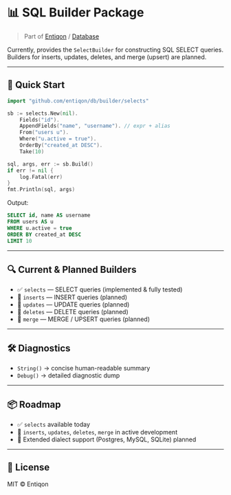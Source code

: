 # 📊 SQL Builder Package

> Part of [Entiqon](../../) / [Database](../)

Currently, provides the `SelectBuilder` for constructing SQL SELECT queries.  
Builders for inserts, updates, deletes, and merge (upsert) are planned.

---

## 🚀 Quick Start

```go
import "github.com/entiqon/db/builder/selects"

sb := selects.New(nil).
    Fields("id").
    AppendFields("name", "username"). // expr + alias
    From("users u").
    Where("u.active = true").
    OrderBy("created_at DESC").
    Take(10)

sql, args, err := sb.Build()
if err != nil {
    log.Fatal(err)
}
fmt.Println(sql, args)
```

Output:

```sql
SELECT id, name AS username
FROM users AS u
WHERE u.active = true
ORDER BY created_at DESC
LIMIT 10
```

---

## 🔍 Current & Planned Builders

- ✅ `selects` — SELECT queries (implemented & fully tested)
- 🚧 `inserts` — INSERT queries (planned)
- 🚧 `updates` — UPDATE queries (planned)
- 🚧 `deletes` — DELETE queries (planned)
- 🚧 `merge`   — MERGE / UPSERT queries (planned)

---

## 🛠 Diagnostics

- `String()` → concise human-readable summary  
- `Debug()` → detailed diagnostic dump  

---

## 📦 Roadmap

- ✅ `selects` available today  
- 🚧 `inserts`, `updates`, `deletes`, `merge` in active development  
- 📝 Extended dialect support (Postgres, MySQL, SQLite) planned  

---

## 📄 License

MIT © Entiqon
